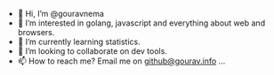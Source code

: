 - 👋 Hi, I’m @gouravnema
- 👀 I’m interested in golang, javascript and everything about web and browsers.
- 🌱 I’m currently learning statistics.
- 💞️ I’m looking to collaborate on dev tools.
- 📫 How to reach me? Email me on github@gourav.info ...

<!---
gouravnema/gouravnema is a ✨ special ✨ repository because its `README.md` (this file) appears on your GitHub profile.
You can click the Preview link to take a look at your changes.
--->
